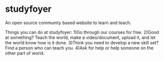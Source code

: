 studyfoyer
==========

An open source community based website to learn and teach.

Things you can do at studyfoyer:
1)Go through our courses for free.
2)Good at something? Teach the world, make a video/document, upload it, and let the world know how is it done.
3)Think you need to develop a new skill set? Find a person who can teach you.
4)Ask for help or help someone on the other part of world.


